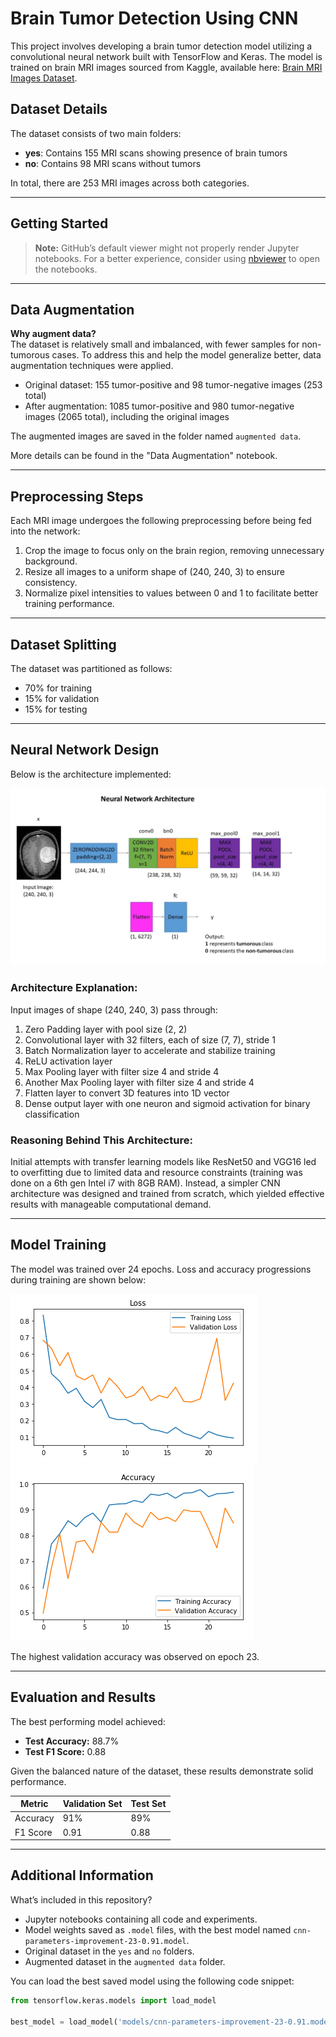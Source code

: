 # Brain Tumor Detection Using CNN

This project involves developing a brain tumor detection model utilizing a convolutional neural network built with TensorFlow and Keras. The model is trained on brain MRI images sourced from Kaggle, available here: [Brain MRI Images Dataset](https://www.kaggle.com/navoneel/brain-mri-images-for-brain-tumor-detection).

## Dataset Details

The dataset consists of two main folders:  
- **yes**: Contains 155 MRI scans showing presence of brain tumors  
- **no**: Contains 98 MRI scans without tumors  

In total, there are 253 MRI images across both categories.

---

## Getting Started

> **Note:** GitHub’s default viewer might not properly render Jupyter notebooks. For a better experience, consider using [nbviewer](https://nbviewer.jupyter.org/) to open the notebooks.

---

## Data Augmentation

**Why augment data?**  
The dataset is relatively small and imbalanced, with fewer samples for non-tumorous cases. To address this and help the model generalize better, data augmentation techniques were applied.

- Original dataset: 155 tumor-positive and 98 tumor-negative images (253 total)  
- After augmentation: 1085 tumor-positive and 980 tumor-negative images (2065 total), including the original images  

The augmented images are saved in the folder named `augmented data`.

More details can be found in the "Data Augmentation" notebook.

---

## Preprocessing Steps

Each MRI image undergoes the following preprocessing before being fed into the network:

1. Crop the image to focus only on the brain region, removing unnecessary background.  
2. Resize all images to a uniform shape of (240, 240, 3) to ensure consistency.  
3. Normalize pixel intensities to values between 0 and 1 to facilitate better training performance.

---

## Dataset Splitting

The dataset was partitioned as follows:

- 70% for training  
- 15% for validation  
- 15% for testing  

---

## Neural Network Design

Below is the architecture implemented:

![Neural Network Architecture](convnet_architecture.jpg)

### Architecture Explanation:

Input images of shape (240, 240, 3) pass through:

1. Zero Padding layer with pool size (2, 2)  
2. Convolutional layer with 32 filters, each of size (7, 7), stride 1  
3. Batch Normalization layer to accelerate and stabilize training  
4. ReLU activation layer  
5. Max Pooling layer with filter size 4 and stride 4  
6. Another Max Pooling layer with filter size 4 and stride 4  
7. Flatten layer to convert 3D features into 1D vector  
8. Dense output layer with one neuron and sigmoid activation for binary classification  

### Reasoning Behind This Architecture:

Initial attempts with transfer learning models like ResNet50 and VGG16 led to overfitting due to limited data and resource constraints (training was done on a 6th gen Intel i7 with 8GB RAM). Instead, a simpler CNN architecture was designed and trained from scratch, which yielded effective results with manageable computational demand.

---

## Model Training

The model was trained over 24 epochs. Loss and accuracy progressions during training are shown below:

![Loss plot](Loss.PNG)  
![Accuracy plot](Accuracy.PNG)  

The highest validation accuracy was observed on epoch 23.

---

## Evaluation and Results

The best performing model achieved:  

- **Test Accuracy:** 88.7%  
- **Test F1 Score:** 0.88  

Given the balanced nature of the dataset, these results demonstrate solid performance.

| Metric   | Validation Set | Test Set |
| -------- | -------------- | -------- |
| Accuracy | 91%            | 89%      |
| F1 Score | 0.91           | 0.88     |

---

## Additional Information

What’s included in this repository?

- Jupyter notebooks containing all code and experiments.  
- Model weights saved as `.model` files, with the best model named `cnn-parameters-improvement-23-0.91.model`.  
- Original dataset in the `yes` and `no` folders.  
- Augmented dataset in the `augmented data` folder.

You can load the best saved model using the following code snippet:

```python
from tensorflow.keras.models import load_model

best_model = load_model('models/cnn-parameters-improvement-23-0.91.model')
